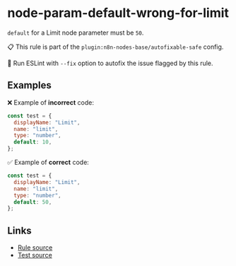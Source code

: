 [//]: # "File generated from a template. Do not edit this file directly."

# node-param-default-wrong-for-limit

`default` for a Limit node parameter must be `50`.

📋 This rule is part of the `plugin:n8n-nodes-base/autofixable-safe` config.

🔧 Run ESLint with `--fix` option to autofix the issue flagged by this rule.

## Examples

❌ Example of **incorrect** code:

```js
const test = {
  displayName: "Limit",
  name: "limit",
  type: "number",
  default: 10,
};
```

✅ Example of **correct** code:

```js
const test = {
  displayName: "Limit",
  name: "limit",
  type: "number",
  default: 50,
};
```

## Links

- [Rule source](../../lib/rules/node-param-default-wrong-for-limit.ts)
- [Test source](../../tests/node-param-default-wrong-for-limit.test.ts)
